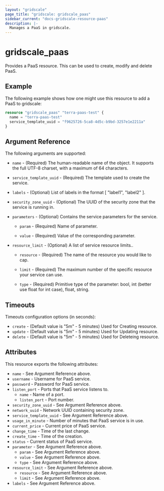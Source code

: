 ```yaml
---
layout: "gridscale"
page_title: "gridscale: gridscale_paas"
sidebar_current: "docs-gridscale-resource-paas"
description: |-
  Manages a PaaS in gridscale.
---
```


# gridscale_paas

Provides a PaaS resource. This can be used to create, modify and delete PaaS.

## Example

The following example shows how one might use this resource to add a PaaS to gridscale:

```terraform
resource "gridscale_paas" "terra-paas-test" {
  name = "terra-paas-test"
  service_template_uuid = "f9625726-5ca8-4d5c-b9bd-3257e1e2211a"
}
```

## Argument Reference

The following arguments are supported:

* `name` - (Required) The human-readable name of the object. It supports the full UTF-8 charset, with a maximum of 64 characters.

* `service_template_uuid` - (Required) The template used to create the service.

* `labels` - (Optional) List of labels in the format [ "label1", "label2" ].

* `security_zone_uuid` - (Optional) The UUID of the security zone that the service is running in.

* `parameters` - (Optional) Contains the service parameters for the service.
    
    * `param` - (Required) Name of parameter.

    * `value` - (Required) Value of the corresponding parameter.
    
* `resource_limit` - (Optional) A list of service resource limits..
    
    * `resource` - (Required) The name of the resource you would like to cap.

    * `limit` - (Required) The maximum number of the specific resource your service can use.

    * `type` - (Required) Primitive type of the parameter: bool, int (better use float for int case), float, string.

## Timeouts

Timeouts configuration options (in seconds):

* `create` - (Default value is "5m" - 5 minutes) Used for Creating resource.
* `update` - (Default value is "5m" - 5 minutes) Used for Updating resource.
* `delete` - (Default value is "5m" - 5 minutes) Used for Deleteing resource.

## Attributes

This resource exports the following attributes:

* `name` - See Argument Reference above.
* `username` - Username for PaaS service.
* `password` - Password for PaaS service.
* `listen_port` - Ports that PaaS service listens to.
    * `name` - Name of a port.
    * `listen_port` - Port number.
* `security_zone_uuid` - See Argument Reference above.
* `network_uuid` - Network UUID containing security zone.
* `service_template_uuid` - See Argument Reference above.
* `usage_in_minute` - Number of minutes that PaaS service is in use.
* `current_price` - Current price of PaaS service.
* `change_time` - Time of the last change.
* `create_time` - Time of the creation.
* `status` - Current status of PaaS service.
* `parameter` - See Argument Reference above.
    * `param` - See Argument Reference above.
    * `value` - See Argument Reference above.
    * `type` - See Argument Reference above.
* `resource_limit` - See Argument Reference above.
    * `resource` - See Argument Reference above.
    * `limit` - See Argument Reference above.
* `labels` - See Argument Reference above.
